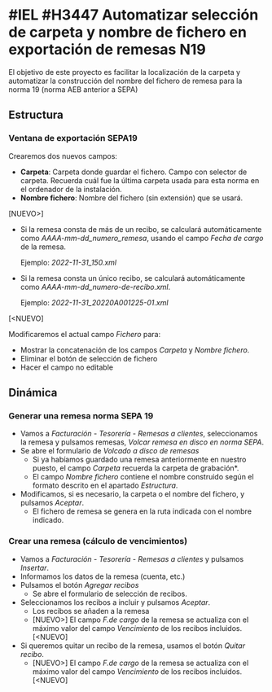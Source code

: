 

# #IEL #H3447 Automatizar selección de carpeta y nombre de fichero en exportación de remesas N19

El objetivo de este proyecto es facilitar la localización de la carpeta y automatizar la construcción del nombre del fichero de remesa para la norma 19 (norma AEB anterior a SEPA)

## Estructura

### Ventana de exportación SEPA19
Crearemos dos nuevos campos:
* **Carpeta**: Carpeta donde guardar el fichero. Campo con selector de carpeta. Recuerda cuál fue la última carpeta usada para esta norma en el ordenador de la instalación.
* **Nombre fichero**: Nombre del fichero (sin extensión) que se usará.

[NUEVO>]
  * Si la remesa consta de más de un recibo, se calculará automáticamente como *AAAA-mm-dd_numero_remesa*, usando el campo *Fecha de cargo* de la remesa.

    Ejemplo: *2022-11-31_150.xml*

  * Si la remesa consta un único recibo, se calculará automáticamente como *AAAA-mm-dd_numero-de-recibo.xml*.

    Ejemplo: *2022-11-31_20220A001225-01.xml*

[<NUEVO]

Modificaremos el actual campo *Fichero* para:
* Mostrar la concatenación de los campos *Carpeta* y *Nombre fichero*.
* Eliminar el botón de selección de fichero
* Hacer el campo no editable

## Dinámica

### Generar una remesa norma SEPA 19

* Vamos a *Facturación - Tesorería - Remesas a clientes*, seleccionamos la remesa y pulsamos  remesas, *Volcar remesa en disco en norma SEPA*.
* Se abre el formulario de *Volcado a disco de remesas*
    * Si ya habíamos guardado una remesa anteriormente en nuestro puesto, el campo *Carpeta* recuerda la carpeta de grabación*.
    * El campo *Nombre fichero* contiene el nombre construido según el formato descrito en el apartado *Estructura*.
* Modificamos, si es necesario, la carpeta o el nombre del fichero, y pulsamos *Aceptar*.
    * El fichero de remesa se genera en la ruta indicada con el nombre indicado.


### Crear una remesa (cálculo de vencimientos)
* Vamos a *Facturación - Tesorería - Remesas a clientes* y pulsamos *Insertar*.
* Informamos los datos de la remesa (cuenta, etc.)
* Pulsamos el botón *Agregar recibos*
    * Se abre el formulario de selección de recibos.
* Seleccionamos los recibos a incluir y pulsamos *Aceptar*.
    * Los recibos se añaden a la remesa
    * [NUEVO>] El campo *F.de cargo* de la remesa se actualiza con el máximo valor del campo *Vencimiento* de los recibos incluidos.[<NUEVO]
* Si queremos quitar un recibo de la remesa, usamos el botón *Quitar recibo*.
    * [NUEVO>] El campo *F.de cargo* de la remesa se actualiza con el máximo valor del campo *Vencimiento* de los recibos incluidos.[<NUEVO]